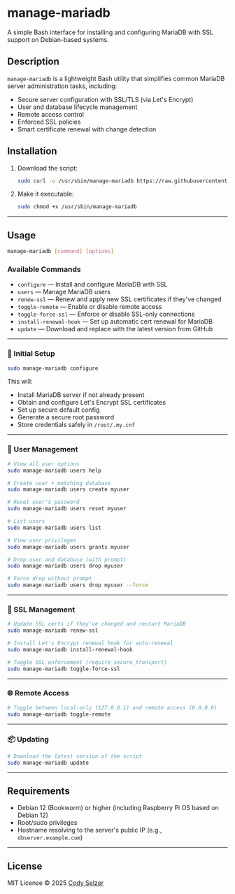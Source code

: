 # manage-mariadb

A simple Bash interface for installing and configuring MariaDB with SSL support on Debian-based systems.

## Description

`manage-mariadb` is a lightweight Bash utility that simplifies common MariaDB server administration tasks, including:

- Secure server configuration with SSL/TLS (via Let's Encrypt)
- User and database lifecycle management
- Remote access control
- Enforced SSL policies
- Smart certificate renewal with change detection

## Installation

1. Download the script:
   ```bash
   sudo curl -o /usr/sbin/manage-mariadb https://raw.githubusercontent.com/cselzer/manage-mariadb/main/manage-mariadb
   ```

2. Make it executable:
   ```bash
   sudo chmod +x /usr/sbin/manage-mariadb
   ```

---

## Usage

```bash
manage-mariadb [command] [options]
```

### Available Commands

- `configure` — Install and configure MariaDB with SSL
- `users` — Manage MariaDB users
- `renew-ssl` — Renew and apply new SSL certificates if they've changed
- `toggle-remote` — Enable or disable remote access
- `toggle-force-ssl` — Enforce or disable SSL-only connections
- `install-renewal-hook` — Set up automatic cert renewal for MariaDB
- `update` — Download and replace with the latest version from GitHub

---

### 🔧 Initial Setup

```bash
sudo manage-mariadb configure
```

This will:

- Install MariaDB server if not already present
- Obtain and configure Let's Encrypt SSL certificates
- Set up secure default config
- Generate a secure root password
- Store credentials safely in `/root/.my.cnf`

---

### 👤 User Management

```bash
# View all user options
sudo manage-mariadb users help

# Create user + matching database
sudo manage-mariadb users create myuser

# Reset user's password
sudo manage-mariadb users reset myuser

# List users
sudo manage-mariadb users list

# View user privileges
sudo manage-mariadb users grants myuser

# Drop user and database (with prompt)
sudo manage-mariadb users drop myuser

# Force drop without prompt
sudo manage-mariadb users drop myuser --force
```

---

### 🔐 SSL Management

```bash
# Update SSL certs if they've changed and restart MariaDB
sudo manage-mariadb renew-ssl

# Install Let's Encrypt renewal hook for auto-renewal
sudo manage-mariadb install-renewal-hook

# Toggle SSL enforcement (require_secure_transport)
sudo manage-mariadb toggle-force-ssl
```

---

### 🌐 Remote Access

```bash
# Toggle between local-only (127.0.0.1) and remote access (0.0.0.0)
sudo manage-mariadb toggle-remote
```

---

### 📦 Updating

```bash
# Download the latest version of the script
sudo manage-mariadb update
```

---

## Requirements

- Debian 12 (Bookworm) or higher (including Raspberry Pi OS based on Debian 12)
- Root/sudo privileges
- Hostname resolving to the server's public IP (e.g., `dbserver.example.com`)

---

## License

MIT License © 2025 [Cody Selzer](https://github.com/cselzer)

